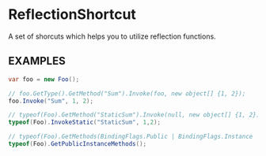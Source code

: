 # ReflectionShortcut
A set of shorcuts which helps you to utilize reflection functions.

EXAMPLES
----
```cs
var foo = new Foo();

// foo.GetType().GetMethod("Sum").Invoke(foo, new object[] {1, 2});
foo.Invoke("Sum", 1, 2);

// typeof(Foo).GetMethod("StaticSum").Invoke(null, new object[] {1, 2});
typeof(Foo).InvokeStatic("StaticSum", 1,2);
```
```cs
// typeof(Foo).GetMethods(BindingFlags.Public | BindingFlags.Instance | BindingFlags.InvokeMethod)
typeof(Foo).GetPublicInstanceMethods();
```
